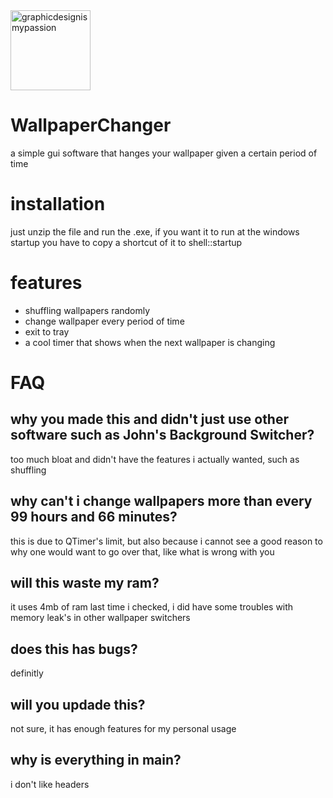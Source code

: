 <img width="128" height="128" alt="graphicdesignismypassion" src="https://github.com/user-attachments/assets/6d4bf480-bf14-4f33-9e16-e098393fdf2a" /> 

# WallpaperChanger

a simple gui software that hanges your wallpaper given a certain period of time


# installation
just unzip the file and run the .exe, if you want it to run at the windows startup you have to copy a shortcut of it to shell::startup

# features
- shuffling wallpapers randomly
- change wallpaper every period of time
- exit to tray
- a cool timer that shows when the next wallpaper is changing

# FAQ
## why you made this and didn't just use other software such as John's Background Switcher?
too much bloat and didn't have the features i actually wanted, such as shuffling
## why can't i change wallpapers more than every 99 hours and 66 minutes?
this is due to QTimer's limit, but also because i cannot see a good reason to why one would want to go over that, like what is wrong with you
## will this waste my ram?
it uses 4mb of ram last time i checked, i did have some troubles with memory leak's in other wallpaper switchers
## does this has bugs?
definitly
## will you updade this?
not sure, it has enough features for my personal usage
## why is everything in main?
i don't like headers
